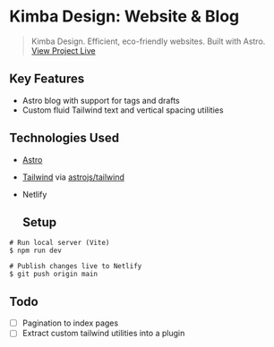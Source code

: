 # Kimba Design: Website & Blog

> Kimba Design. Efficient, eco-friendly websites. Built with Astro.  
> [View Project Live](https://kimba.design)

## Key Features
- Astro blog with support for tags and drafts
- Custom fluid Tailwind text and vertical spacing utilities

## Technologies Used
- [Astro](https://github.com/withastro/astro)
- [Tailwind](https://github.com/tailwindlabs/tailwindcss) via [astrojs/tailwind](https://github.com/withastro/astro/tree/main/packages/integrations/tailwind)
- Netlify

  ## Setup
```shell
# Run local server (Vite)
$ npm run dev

# Publish changes live to Netlify
$ git push origin main
```

## Todo
- [ ] Pagination to index pages
- [ ] Extract custom tailwind utilities into a plugin